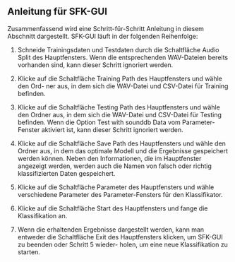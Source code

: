 ## Anleitung für SFK-GUI
Zusammenfassend wird eine Schritt-für-Schritt Anleitung in diesem Abschnitt dargestellt. SFK-GUI läuft in der folgenden Reihenfolge:

1. Schneide Trainingsdaten und Testdaten durch die Schaltfläche Audio Split des Hauptfensters. Wenn die entsprechenden WAV-Dateien bereits vorhanden sind, kann dieser Schritt ignoriert werden.

2. Klicke auf die Schaltfläche Training Path des Hauptfensters und wähle den Ord- ner aus, in dem sich die WAV-Datei und CSV-Datei für Training befinden.

3. Klicke auf die Schaltfläche Testing Path des Hauptfensters und wähle den Ordner aus, in dem sich die WAV-Datei und CSV-Datei für Testing befinden. Wenn die Option Test with sounddb Data vom Parameter-Fenster aktiviert ist, kann dieser Schritt ignoriert werden.

4. Klicke auf die Schaltfläche Save Path des Hauptfensters und wähle den Ordner aus, in dem das optimale Modell und die Ergebnisse gespeichert werden können. Neben den Informationen, die im Hauptfenster angezeigt werden, werden auch die Namen von falsch oder richtig klassifizierten Daten gespeichert.

5. Klicke auf die Schaltfläche Parameter des Hauptfensters und wähle verschiedene Parameter des Parameter-Fensters für den Klassifikator.

6. Klicke auf die Schaltfläche Start des Hauptfensters und fange die Klassifikation an.

7. Wenn die erhaltenden Ergebnisse dargestellt werden, kann man entweder die Schaltfläche Exit des Hauptfensters klicken, um SFK-GUI zu beenden oder Schritt 5 wieder- holen, um eine neue Klassifikation zu starten.
